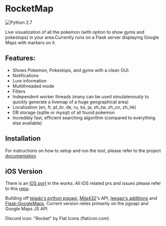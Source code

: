 
# RocketMap

![Python 2.7](https://img.shields.io/badge/python-2.7-blue.svg) 

Live visualization of all the pokemon (with option to show gyms and pokestops) in your area.Currently runs on a Flask server displaying Google Maps with markers on it.


## Features:

* Shows Pokemon, Pokestops, and gyms with a clean GUI.
* Notifications 
* Lure information
* Multithreaded mode
* Filters
* Independent worker threads (many can be used simulatenously to quickly generate a livemap of a huge geographical area)
* Localization (en, fr, pt_br, de, ru, ko, ja, zh_tw, zh_cn, zh_hk)
* DB storage (sqlite or mysql) of all found pokemon
* Incredibly fast, efficient searching algorithm (compared to everything else available)


## Installation

For instructions on how to setup and run the tool, please refer to the project [documentation](Soon)



## iOS Version

There is an [iOS port](https://github.com/istornz/iPokeGo) in the works. All iOS related prs and issues please refer to this [repo](https://github.com/istornz/iPokeGo).


Building off [tejado's python pgoapi](https://github.com/tejado/pgoapi), [Mila432](https://github.com/Mila432/Pokemon_Go_API)'s API, [leegao's additions](https://github.com/leegao/pokemongo-api-demo/tree/simulation) and [Flask-GoogleMaps](https://github.com/rochacbruno/Flask-GoogleMaps). Current version relies primarily on the pgoapi and Google Maps JS API.

Discord icon: "Rocket" by Flat Icons (flaticon.com)
